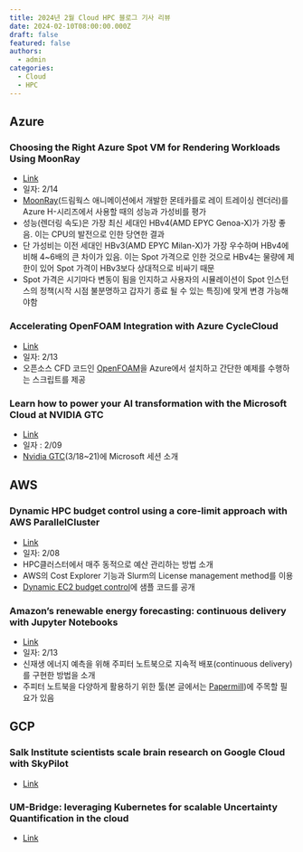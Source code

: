 ```yaml
---
title: 2024년 2월 Cloud HPC 블로그 기사 리뷰
date: 2024-02-10T08:00:00.000Z
draft: false
featured: false
authors:
  - admin
categories:
  - Cloud
  - HPC
---
```




## Azure
### Choosing the Right Azure Spot VM for Rendering Workloads Using MoonRay 

* [Link](https://techcommunity.microsoft.com/t5/azure-high-performance-computing/choosing-the-right-azure-spot-vm-for-rendering-workloads-using/ba-p/4056551)
* 일자: 2/14
* [MoonRay](https://github.com/dreamworksanimation/openmoonray)(드림웍스 애니메이션에서 개발한 몬테카를로 레이 트레이싱 렌더러)를 Azure H-시리즈에서 사용할 때의 성능과 가성비를 평가
* 성능(렌더링 속도)은 가장 최신 세대인 HBv4(AMD EPYC Genoa-X)가 가장 좋음. 이는 CPU의 발전으로 인한 당연한 결과
* 단 가성비는 이전 세대인 HBv3(AMD EPYC Milan-X)가 가장 우수하며 HBv4에 비해 4~6배의 큰 차이가 있음. 이는 Spot 가격으로 인한 것으로 HBv4는 물량에 제한이 있어 Spot 가격이 HBv3보다 상대적으로 비싸기 때문
* Spot 가격은 시기마다 변동이 됨을 인지하고 사용자의 시뮬레이션이 Spot 인스턴스의 정책(시작 시점 불분명하고 갑자기 종료 될 수 있는 특징)에 맞게 변경 가능해야함

### Accelerating OpenFOAM Integration with Azure CycleCloud

* [Link](https://techcommunity.microsoft.com/t5/azure-high-performance-computing/accelerating-openfoam-integration-with-azure-cyclecloud/ba-p/4055616)
* 일자: 2/13
* 오픈소스 CFD 코드인 [OpenFOAM](https://www.openfoam.com)을 Azure에서 설치하고 간단한 예제를 수행하는 스크립트를 제공

### Learn how to power your AI transformation with the Microsoft Cloud at NVIDIA GTC

* [Link](https://techcommunity.microsoft.com/t5/azure-high-performance-computing/learn-how-to-power-your-ai-transformation-with-the-microsoft/ba-p/4043868)
* 일자 : 2/09
* [Nvidia GTC](https://www.nvidia.com/gtc/)(3/18~21)에 Microsoft 세션 소개

## AWS
### Dynamic HPC budget control using a core-limit approach with AWS ParallelCluster

* [Link](https://aws.amazon.com/ko/blogs/hpc/dynamic-hpc-budget-control-using-a-core-limit-approach-with-aws-parallelcluster/)
* 일자: 2/08
* HPC클러스터에서 매주 동적으로 예산 관리하는 방법 소개
* AWS의 Cost Explorer 기능과 Slurm의 License management method를 이용
* [Dynamic EC2 budget control](https://github.com/aws-samples/dynamic-ec2-budget-control)에 샘플 코드를 공개

### Amazon’s renewable energy forecasting: continuous delivery with Jupyter Notebooks

* [Link](https://aws.amazon.com/ko/blogs/hpc/amazons-renewable-energy-forecasting-continuous-delivery-with-jupyter-notebooks/)
* 일자: 2/13
* 신재생 에너지 예측을 위해 주피터 노트북으로 지속적 배포(continuous delivery)를 구현한 방법을 소개
* 주피터 노트북을 다양하게 활용하기 위한 툴(본 글에서는 [Papermill](https://github.com/nteract/papermill))에 주목할 필요가 있음

## GCP

### Salk Institute scientists scale brain research on Google Cloud with SkyPilot

* [Link](https://cloud.google.com/blog/topics/hpc/salk-institute-brain-mapping-on-google-cloud-with-skypilot?hl=en)

### UM-Bridge: leveraging Kubernetes for scalable Uncertainty Quantification in the cloud

* [Link](https://cloud.google.com/blog/topics/hpc/researchers-run-uncertainty-quantification-models-on-gke?hl=en)
